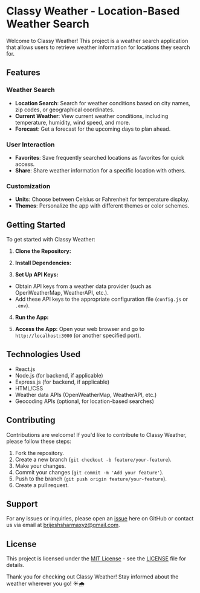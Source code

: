 # Classy Weather - Location-Based Weather Search

Welcome to Classy Weather! This project is a weather search application that allows users to retrieve weather information for locations they search for.

## Features

### Weather Search

- **Location Search**: Search for weather conditions based on city names, zip codes, or geographical coordinates.
- **Current Weather**: View current weather conditions, including temperature, humidity, wind speed, and more.
- **Forecast**: Get a forecast for the upcoming days to plan ahead.

### User Interaction

- **Favorites**: Save frequently searched locations as favorites for quick access.
- **Share**: Share weather information for a specific location with others.

### Customization

- **Units**: Choose between Celsius or Fahrenheit for temperature display.
- **Themes**: Personalize the app with different themes or color schemes.

## Getting Started

To get started with Classy Weather:

1. **Clone the Repository:**

2. **Install Dependencies:**

3. **Set Up API Keys:**

- Obtain API keys from a weather data provider (such as OpenWeatherMap, WeatherAPI, etc.).
- Add these API keys to the appropriate configuration file (`config.js` or `.env`).

4. **Run the App:**

5. **Access the App:**
   Open your web browser and go to `http://localhost:3000` (or another specified port).

## Technologies Used

- React.js
- Node.js (for backend, if applicable)
- Express.js (for backend, if applicable)
- HTML/CSS
- Weather data APIs (OpenWeatherMap, WeatherAPI, etc.)
- Geocoding APIs (optional, for location-based searches)

## Contributing

Contributions are welcome! If you'd like to contribute to Classy Weather, please follow these steps:

1. Fork the repository.
2. Create a new branch (`git checkout -b feature/your-feature`).
3. Make your changes.
4. Commit your changes (`git commit -m 'Add your feature'`).
5. Push to the branch (`git push origin feature/your-feature`).
6. Create a pull request.

## Support

For any issues or inquiries, please open an [issue](https://github.com/brijeshco/classy-weather/issues) here on GitHub or contact us via email at brijeshsharmaxyz@gmail.com.

## License

This project is licensed under the [MIT License](https://opensource.org/licenses/MIT) - see the [LICENSE](LICENSE) file for details.

Thank you for checking out Classy Weather! Stay informed about the weather wherever you go! ☀️🌧️
